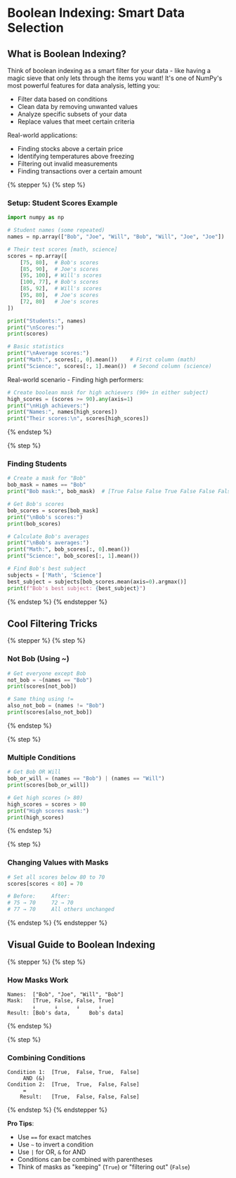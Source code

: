 # Boolean Indexing: Smart Data Selection

## What is Boolean Indexing?

Think of boolean indexing as a smart filter for your data - like having a magic sieve that only lets through the items you want! It's one of NumPy's most powerful features for data analysis, letting you:

- Filter data based on conditions
- Clean data by removing unwanted values
- Analyze specific subsets of your data
- Replace values that meet certain criteria

Real-world applications:

- Finding stocks above a certain price
- Identifying temperatures above freezing
- Filtering out invalid measurements
- Finding transactions over a certain amount

{% stepper %}
{% step %}

### Setup: Student Scores Example

```python
import numpy as np

# Student names (some repeated)
names = np.array(["Bob", "Joe", "Will", "Bob", "Will", "Joe", "Joe"])

# Their test scores [math, science]
scores = np.array([
    [75, 80],  # Bob's scores
    [85, 90],  # Joe's scores
    [95, 100], # Will's scores
    [100, 77], # Bob's scores
    [85, 92],  # Will's scores
    [95, 80],  # Joe's scores
    [72, 80]   # Joe's scores
])

print("Students:", names)
print("\nScores:")
print(scores)

# Basic statistics
print("\nAverage scores:")
print("Math:", scores[:, 0].mean())    # First column (math)
print("Science:", scores[:, 1].mean())  # Second column (science)
```

Real-world scenario - Finding high performers:

```python
# Create boolean mask for high achievers (90+ in either subject)
high_scores = (scores >= 90).any(axis=1)
print("\nHigh achievers:")
print("Names:", names[high_scores])
print("Their scores:\n", scores[high_scores])
```

{% endstep %}

{% step %}

### Finding Students

```python
# Create a mask for "Bob"
bob_mask = names == "Bob"
print("Bob mask:", bob_mask)  # [True False False True False False False]

# Get Bob's scores
bob_scores = scores[bob_mask]
print("\nBob's scores:")
print(bob_scores)

# Calculate Bob's averages
print("\nBob's averages:")
print("Math:", bob_scores[:, 0].mean())
print("Science:", bob_scores[:, 1].mean())

# Find Bob's best subject
subjects = ['Math', 'Science']
best_subject = subjects[bob_scores.mean(axis=0).argmax()]
print(f"Bob's best subject: {best_subject}")
```

{% endstep %}
{% endstepper %}

## Cool Filtering Tricks

{% stepper %}
{% step %}

### Not Bob (Using ~)

```python
# Get everyone except Bob
not_bob = ~(names == "Bob")
print(scores[not_bob])

# Same thing using !=
also_not_bob = (names != "Bob")
print(scores[also_not_bob])
```

{% endstep %}

{% step %}

### Multiple Conditions

```python
# Get Bob OR Will
bob_or_will = (names == "Bob") | (names == "Will")
print(scores[bob_or_will])

# Get high scores (> 80)
high_scores = scores > 80
print("High scores mask:")
print(high_scores)
```

{% endstep %}

{% step %}

### Changing Values with Masks

```python
# Set all scores below 80 to 70
scores[scores < 80] = 70

# Before:     After:
# 75 → 70     72 → 70
# 77 → 70     All others unchanged
```

{% endstep %}
{% endstepper %}

## Visual Guide to Boolean Indexing

{% stepper %}
{% step %}

### How Masks Work

```
Names:  ["Bob", "Joe", "Will", "Bob"]
Mask:   [True, False, False, True]
        ↓      ↓      ↓      ↓
Result: [Bob's data,      Bob's data]
```

{% endstep %}

{% step %}

### Combining Conditions

```
Condition 1:  [True,  False, True,  False]
     AND (&)  
Condition 2:  [True,  True,  False, False]
     =
    Result:   [True,  False, False, False]
```

{% endstep %}
{% endstepper %}

 **Pro Tips**:

- Use `==` for exact matches
- Use `~` to invert a condition
- Use `|` for OR, `&` for AND
- Conditions can be combined with parentheses
- Think of masks as "keeping" (`True`) or "filtering out" (`False`)
